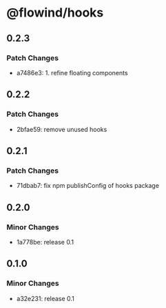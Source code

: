 # @flowind/hooks

## 0.2.3

### Patch Changes

- a7486e3: 1. refine floating components

## 0.2.2

### Patch Changes

- 2bfae59: remove unused hooks

## 0.2.1

### Patch Changes

- 71dbab7: fix npm publishConfig of hooks package

## 0.2.0

### Minor Changes

- 1a778be: release 0.1

## 0.1.0

### Minor Changes

- a32e231: release 0.1

